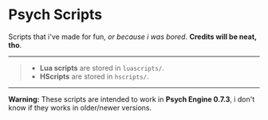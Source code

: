 # Psych Scripts
Scripts that i've made for fun, *or because i was bored*. **Credits will be neat, tho**.
<hr>

> - **Lua scripts** are stored in `luascripts/`.
> - **HScripts** are stored in `hscripts/`.
<hr>

**Warning:** These scripts are intended to work in **Psych Engine 0.7.3**, i don't know if they works in older/newer versions.